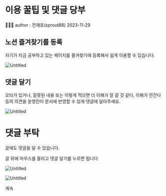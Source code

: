 # 이용 꿀팁 및 댓글 당부

<aside>
👨🏻‍💻 author : 전재호(sprout88) 2023-11-29

</aside>

## 노션 즐겨찾기를 등록

자기가 지금 공부하고 있는 페이지를 즐겨찾기에 등록해서 쉽게 이용할 수 있습니다.

![Untitled](Untitled%202.png)

## 댓글 달기

오타가 있거나, 잘못된 내용 또는 이렇게 적으면 더 이해가 잘 갈 것 같다, 이해가 안간다 등의 의견을 운영진이 문서에 반영할 수 있게 댓글에 달아주세요.

![Untitled](Untitled%203.png)

# 댓글 부탁

글에도 댓글을 달 수 있습니다.

글 위에 마우스를 올리고 댓글 달기를 누르면 됩니다

![Untitled](Untitled%204.png)

![Untitled](Untitled%205.png)

계속